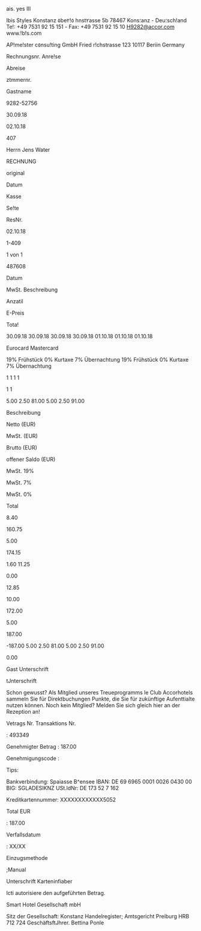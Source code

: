 ais.
yes
III

Ibis Styles Konstanz
٥be٥!٢ hnst٢asse 5b
78467  Kons؛anz  -  Deu؛sch!and
Те!:  +49 7531  92  15  151  -  Fax:  +49  7531  92  15  10
H9282@accor.com
www.!b!s.com

AP!me!ster c٥nsu!ting  GmbH
Fried r!chstrasse  123
10117  Beriin
Germany

Rechnungsnr.
Anre!se

Abreise

ztmmernr.

Gastname

9282-52756

30.09.18

02.10.18

407

Herrn  Jens Water

RECHNUNG

original

Datum

Kasse

Se!te

ResNr.

02.10.18

1-409

1  von  1

487608

Datum

MwSt.  Beschreibung

Anzatil

E-Preis

Tota!

30.09.18
30.09.18
30.09.18
30.09.18
01.10.18
01.10.18
01.10.18

Eurocard  Mastercard

19%  Frühstück
0%  Kurtaxe
7%  Übernachtung
19%  Frühstück
0%  Kurtaxe
7%  Übernachtung

1
1
1
1

1
1

5.00
2.50
81.00
5.00
2.50
91.00

Beschreibung

Netto (EUR)

MwSt. (EUR)

Brutto (EUR)

offener Saldo (EUR)

MwSt.  19%

MwSt.  7%

MwSt.  0%

Total

8.40

160.75

5.00

174.15

1.60
11.25

0.00

12.85

10.00

172.00

5.00

187.00

-187.00
5.00
2.50
81.00
5.00
2.50
91.00

0.00

Gast Unterschrift

tJnterschrift

Schon gewusst? Als Mitglied unseres Treueprogramms le Club Accorhotels sammeln Sie für Direktbuchungen  Punkte,  die  Sie für zukünftige Aufenttialte nutzen können.
Noch  kein  Mitglied?  Melden  Sie sich  gleich  hier an  der  Rezeption  an!

Vetrags  Nr.
Transaktions  Nr.

:  493349

Genehmigter Betrag  :  187.00

Genehmigungscode  :

Tips:

Bankverbindung: Spaiasse B^ensee
IBAN:  DE  69  6965  0001  0026  0430  00
BIG:  SGLADESIKNZ
USt.ldNr:  DE  173  52  7  162

Kreditkartennummer: ΧΧΧΧΧΧΧΧΧΧΧΧ5052

Total  EUR

:  187.00

Verfallsdatum

:  ΧΧ/ΧΧ

Einzugsmethode

;Manual

Unterschrift Karteninfiaber

Icti  autorisiere den  aufgeführten  Betrag.

Smart  Hotel  Gesellschaft  mbH

Sitz der  Gesellschaft:  Konstanz
Handelregister;  Amtsgericht Preiburg  HRB  712  724
GeschäftsftJhrer.  Bettina  Ponle

